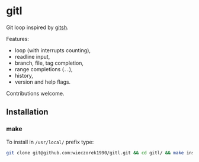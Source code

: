 
gitl
====

Git loop inspired by [gitsh](https://github.com/thoughtbot/gitsh).

Features:

* loop (with interrupts counting),
* readline input,
* branch, file, tag completion,
* range completions (`..`),
* history,
* version and help flags.

Contributions welcome.

## Installation

### make

To install in `/usr/local/` prefix type:

```bash
git clone git@github.com:wieczorek1990/gitl.git && cd gitl/ && make install
```

